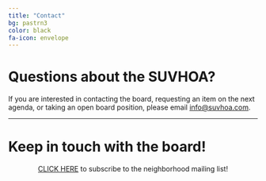 ```yaml
---
title: "Contact"
bg: pastrn3
color: black
fa-icon: envelope
---
```


# Questions about the SUVHOA?
If you are interested in contacting the board, requesting an item on the next agenda, or taking an open board position, please email info@suvhoa.com.

----------

# Keep in touch with the board!
<p align=center><a href="http://eepurl.com/ig6LYv" target="_blank" rel="noopener noreferrer">CLICK HERE</a> to subscribe to the neighborhood mailing list!</p>